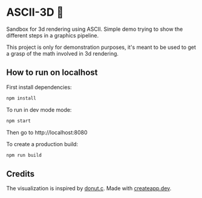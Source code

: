 # ASCII-3D 🍩

Sandbox for 3d rendering using ASCII. Simple demo trying to show the different steps in a graphics pipeline.

This project is only for demonstration purposes, it's meant to be used to get a grasp of the math involved in 3d rendering.

## How to run on localhost

First install dependencies:

```sh
npm install
```

To run in dev mode mode:

```sh
npm start
```

Then go to http://localhost:8080

To create a production build:

```sh
npm run build
```

## Credits

The visualization is inspired by [donut.c](https://www.a1k0n.net/2011/07/20/donut-math.html).
Made with [createapp.dev](https://createapp.dev/).

